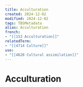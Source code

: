 ```yaml
---
title: Acculturation
created: 2024-12-02
modified: 2024-12-02
tags: TBSMetadata
alias: Acculturation
french:
- "[[153 Acculturation]]"
relatedTerm:
- "[[4714 Culture]]"
use:
- "[[4620 Cultural assimilation]]"
---
```

# Acculturation
